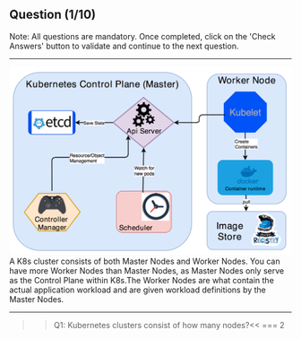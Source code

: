 ## Question (1/10)

Note: All questions are mandatory. Once completed, click on the 'Check Answers' button to validate and continue to the next question.

---
![](./assets/K8-Control-Plane.png)
A K8s cluster consists of both Master Nodes and Worker Nodes. You can have more Worker Nodes than Master Nodes, as Master Nodes only serve as the Control Plane within K8s.The Worker Nodes are what contain the actual application workload and are given workload definitions by the Master Nodes.

---

>>Q1: Kubernetes clusters consist of how many nodes?<<
=== 2

